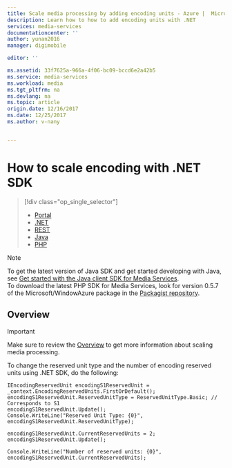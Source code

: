 ```yaml
---
title: Scale media processing by adding encoding units - Azure |  Microsoft Docs
description: Learn how to how to add encoding units with .NET
services: media-services
documentationcenter: ''
author: yunan2016
manager: digimobile

editor: ''

ms.assetid: 33f7625a-966a-4f06-bc09-bccd6e2a42b5
ms.service: media-services
ms.workload: media
ms.tgt_pltfrm: na
ms.devlang: na
ms.topic: article
origin.date: 12/16/2017
ms.date: 12/25/2017
ms.author: v-nany


---
```

# How to scale encoding with .NET SDK
> [!div class="op_single_selector"]
> * [Portal](media-services-portal-scale-media-processing.md)
> * [.NET](media-services-dotnet-encoding-units.md)
> * [REST](https://docs.microsoft.com/rest/api/media/operations/encodingreservedunittype)
> * [Java](https://github.com/southworkscom/azure-sdk-for-media-services-java-samples)
> * [PHP](https://github.com/Azure/azure-sdk-for-php/tree/master/examples/MediaServices)
> 
> 

> [!NOTE]
> To get the latest version of Java SDK and get started developing with Java, see [Get started with the Java client SDK for Media Services](media-services-java-how-to-use.md). <br/>
> To download the latest PHP SDK for Media Services, look for version 0.5.7 of the Microsoft/WindowAzure package in the [Packagist repository](https://packagist.org/packages/microsoft/windowsazure#v0.5.7).  

## Overview
> [!IMPORTANT]
> Make sure to review the [Overview](media-services-scale-media-processing-overview.md) to get more information about scaling media processing.
> 
> 

To change the reserved unit type and the number of encoding reserved units using .NET SDK, do the following:

    IEncodingReservedUnit encodingS1ReservedUnit = _context.EncodingReservedUnits.FirstOrDefault();
    encodingS1ReservedUnit.ReservedUnitType = ReservedUnitType.Basic; // Corresponds to S1
    encodingS1ReservedUnit.Update();
    Console.WriteLine("Reserved Unit Type: {0}", encodingS1ReservedUnit.ReservedUnitType);

    encodingS1ReservedUnit.CurrentReservedUnits = 2;
    encodingS1ReservedUnit.Update();

    Console.WriteLine("Number of reserved units: {0}", encodingS1ReservedUnit.CurrentReservedUnits);

<!--Update_Description: remove support ticket related content-->